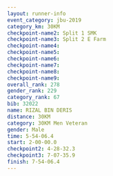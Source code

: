 ```yaml
---
layout: runner-info 
event_category: jbu-2019 
category_km: 30KM 
checkpoint-name2: Split 1 SMK 
checkpoint-name3: Split 2 E Farm 
checkpoint-name4: 
checkpoint-name5: 
checkpoint-name6: 
checkpoint-name7: 
checkpoint-name8: 
checkpoint-name9: 
overall_rank: 278
gender_rank: 229
category_rank: 67
bib: 32022
name: RIZAL BIN DERIS
distance: 30KM
category: 30KM Men Veteran
gender: Male
time: 5-54-06.4
start: 2-00-00.0
checkpoint2: 4-28-32.3
checkpoint3: 7-07-35.9
finish: 7-54-06.4
---
```

